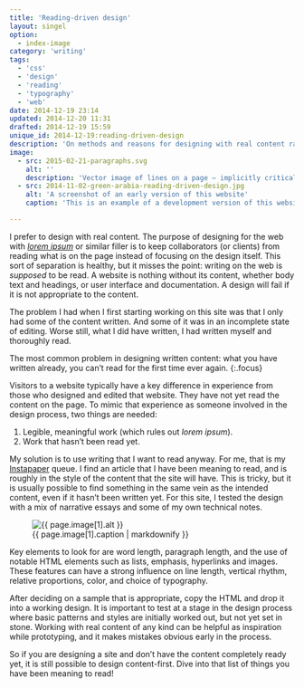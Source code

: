 ```yaml
---
title: 'Reading-driven design'
layout: singel
option:
  - index-image
category: 'writing'
tags:
  - 'css'
  - 'design'
  - 'reading'
  - 'typography'
  - 'web'
date: 2014-12-19 23:14
updated: 2014-12-20 11:31
drafted: 2014-12-19 15:59
unique_id: 2014-12-19:reading-driven-design
description: 'On methods and reasons for designing with real content rather than <i>lorem ipsum</i>.'
image:
  - src: 2015-02-21-paragraphs.svg
    alt: ''
    description: 'Vector image of lines on a page – implicitly critical of an ‘ipsum’ approach.'
  - src: 2014-11-02-green-arabia-reading-driven-design.jpg
    alt: 'A screenshot of an early version of this website'
    caption: 'This is an example of a development version of this website borrowing from the essay [“Green Arabia”](http://idlewords.com/2014/08/green_arabia.htm) by Maciej Cegłowski to test layout and typography.'

---
```


I prefer to design with real content. The purpose of designing for the web with <a href="http://en.wikipedia.org/wiki/Lorem_ipsum"><i lang="la">lorem ipsum</i></a> or similar filler is to keep collaborators (or clients) from reading what is on the page instead of focusing on the design itself. This sort of separation is healthy, but it misses the point: writing on the web is *supposed* to be read. A website is nothing without its content, whether body text and headings, or user interface and documentation. A design will fail if it is not appropriate to the content.

The problem I had when I first starting working on this site was that I only had some of the content written. And some of it was in an incomplete state of editing. Worse still, what I did have written, I had written myself and thoroughly read.

The most common problem in designing written content: what you have written already, you can’t read for the first time ever again.
{:.focus}

Visitors to a website typically have a key difference in experience from those who designed and edited that website. They have not yet read the content on the page. To mimic that experience as someone involved in the design process, two things are needed:

1. Legible, meaningful work (which rules out <i lang="la">lorem ipsum</i>).
2. Work that hasn’t been read yet.

My solution is to use writing that I want to read anyway. For me, that is my [Instapaper](https://www.instapaper.com) queue. I find an article that I have been meaning to read, and is roughly in the style of the content that the site will have. This is tricky, but it is usually possible to find something in the same vein as the intended content, even if it hasn’t been written yet. For this site, I tested the design with a mix of narrative essays and some of my own technical notes.

<figure class="screenshot image">
  <img
    src="{{ site.image_url }}/{{ page.image[1].src }}" 
    sizes="{{ site.wide-sizes }}"
    srcset="{% for srcset1080 in site.srcset1080 %}{{ site.image_url }}/{{ site.srcset1080[forloop.index0] }}/{{ page.image[1].src }} {{ site.srcset1080[forloop.index0] }}w{% if forloop.last == false %}, {% endif %}{% endfor %}"
    alt="{{ page.image[1].alt }}"
  >
  <figcaption>{{ page.image[1].caption | markdownify }}</figcaption>
</figure>

Key elements to look for are word length, paragraph length, and the use of notable HTML elements such as lists, emphasis, hyperlinks and images. These features can have a strong influence on line length, vertical rhythm, relative proportions, color, and choice of typography.

After deciding on a sample that is appropriate, copy the HTML and drop it into a working design. It is important to test at a stage in the design process where basic patterns and styles are initially worked out, but not yet set in stone. Working with real content of any kind can be helpful as inspiration while prototyping, and it makes mistakes obvious early in the process.

So if you are designing a site and don’t have the content completely ready yet, it is still possible to design content-first. Dive into that list of things you have been meaning to read!